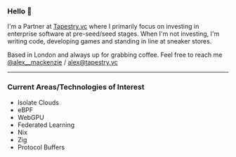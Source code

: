 ### Hello 👋

I'm a Partner at [Tapestry.vc](https://tapestry.vc/) where I primarily focus on investing in enterprise software at pre-seed/seed stages. When I'm not investing, I'm writing code, developing games and standing in line at sneaker stores. 

Based in London and always up for grabbing coffee. Feel free to reach me [@alex__mackenzie](https://twitter.com/alex__mackenzie) / alex@tapestry.vc

--------------

### Current Areas/Technologies of Interest

- Isolate Clouds
- eBPF
- WebGPU
- Federated Learning
- Nix
- Zig
- Protocol Buffers
